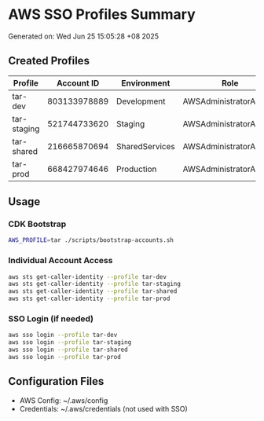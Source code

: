 # AWS SSO Profiles Summary

Generated on: Wed Jun 25 15:05:28 +08 2025

## Created Profiles

| Profile | Account ID | Environment | Role |
|---------|------------|-------------|------|
| tar-dev | 803133978889 | Development | AWSAdministratorAccess |
| tar-staging | 521744733620 | Staging | AWSAdministratorAccess |
| tar-shared | 216665870694 | SharedServices | AWSAdministratorAccess |
| tar-prod | 668427974646 | Production | AWSAdministratorAccess |

## Usage

### CDK Bootstrap
```bash
AWS_PROFILE=tar ./scripts/bootstrap-accounts.sh
```

### Individual Account Access
```bash
aws sts get-caller-identity --profile tar-dev
aws sts get-caller-identity --profile tar-staging
aws sts get-caller-identity --profile tar-shared
aws sts get-caller-identity --profile tar-prod
```

### SSO Login (if needed)
```bash
aws sso login --profile tar-dev
aws sso login --profile tar-staging
aws sso login --profile tar-shared
aws sso login --profile tar-prod
```

## Configuration Files
- AWS Config: ~/.aws/config
- Credentials: ~/.aws/credentials (not used with SSO)
